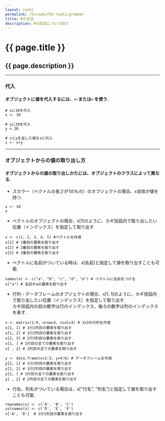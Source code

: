 ```yaml
---
layout: rwiki
permalink: /hiroakif93-rwiki/grammer
title: Rの文法
description: Rの記法について紹介
---
```


# {{ page.title }}
## {{ page.description }}

***  
### 代入  
#### オブジェクトに値を代入するには、`<-`または`=` を使う.  
  
```
# xに10を代入
x <- 10 

# yに20を代入
y = 20 

# xとyを足した値をzに代入
z <- x+y 
```
  
***  
### オブジェクトからの値の取り出し方
#### オブジェクトからの値の取り出しかたには、オブジェクトのクラスによって異なる.

- スカラー（ベクトルの長さが1のもの）のオブジェクトの場合、x自体が値を持つ.  
```
x <- 10
x
```

- ベクトルのオブジェクトの場合、x[1]のように、カギ括弧内で取り出したい位置（インデックス）を指定して取り出す.  
```
x <- c(1, 2, 3, 4, 5) #ベクトルを作成
x[1] # 1番目の要素を取り出す
x[2] # 2番目の要素を取り出す
x[3] # 3番目の要素を取り出す
```
- ベクトルに名前がついている時は、x[名前]と指定して値を取り出すことも可能.  
```
names(x) <- c("a", "b", "c", "d", "e") # ベクトルに名前をつける
x["a"] # 名前がaの要素を取り出す
```

- 行列・データフレームのオブジェクトの場合、x[1, 1]のように、カギ括弧内で取り出したい位置（インデックス）を指定して取り出す.  
  カギ括弧内の前の数字は行のインデックス、後ろの数字は列のインデックスを表す.  
```r:matrix
x <- matrix(1:9, nrow=3, ncol=3) # 3x3の行列を作成
x[1, 1] # 1行1列目の要素を取り出す
x[1, 2] # 1行2列目の要素を取り出す
x[2, 3] # 2行3列目の要素を取り出す
x[1, ] # 1行目の全ての要素を取り出す
x[ , 2] # 2列目の全ての要素を取り出す
```
```r:data.frame
y <- data.frame(x=1:3, y=4:6) # データフレームを作成
y[1, 1] # 1行1列目の要素を取り出す
y[1, 2] # 1行2列目の要素を取り出す
y[1, ] # 1行目の全ての要素を取り出す
y[ , 2] # 2列目の全ての要素を取り出す
```
- 行名、列名がついている場合は、x["行名", "列名"]と指定して値を取り出すことも可能.  
```r:data.frame2
rownames(x) <- c('A', 'B', 'C')
colnames(x) <- c('D', 'E', 'F')
x['A', 'D']  # 1行1列目の要素を取り出す
```  
